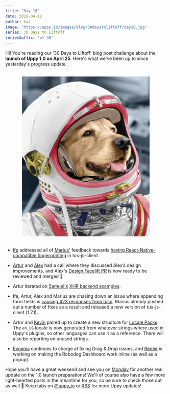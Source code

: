 ```yaml
---
title: "Day 18"
date: 2019-04-12
author: kvz
image: "https://uppy.io/images/blog/30daystoliftoff/day18.jpg"
series: 30 Days to Liftoff
seriesSuffix: 'of 30'
---
```


Hi! You're reading our '30 Days to Liftoff' blog post challenge about the **launch of Uppy 1.0 on April 25**. Here's what we've been up to since yesterday's progress update.

<center><br /><img width="400" src="/images/blog/30daystoliftoff/day18.jpg"><br /><br /></center>

<!--more-->

*   [Ife](https://github.com/ifedapoolarewaju) addressed all of [Marius'](https://github.com/Acconut) feedback towards [having React-Native-compatible fingerprinting](https://github.com/tus/tus-js-client/pull/73) in tus-js-client.

*   [Artur](https://github.com/arturi) and [Alex](https://github.com/nqst) had a call where they discussed Alex’s design improvements, and Alex's [Design Facelift PR](https://github.com/transloadit/uppy/pull/1442) is now ready to be reviewed and merged :tada:

*   Artur iterated on [Samuel's](https://github.com/samuelayo) [XHR backend examples](https://github.com/transloadit/uppy/pull/1389).

*   Ife, Artur, Alex and Marius are chasing down an issue where appending form fields is [causing 423 responses from tusd](https://github.com/tus/tusd/issues/259). Marius already pushed out a number of fixes as a result and released a new version of tus-js-client (1.7.1).

*   Artur and [Kevin](https://github.com/tim-kos) paired up to create a new structure for [Locale Packs](https://github.com/transloadit/uppy/pull/1443). The `en_US` locale is now generated from whatever strings where used in Uppy's plugins, so other languages can use it as a reference. There will also be reporting on unused strings.

*   [Evgenia](https://github.com/lakesare) continues to charge at fixing Drag & Drop issues, and [Renée](https://github.com/goto-bus-stop) is working on making the Robodog Dashboard work inline (as well as a popup).

Hope you'll have a great weekend and see you on [Monday](/blog/2019/04/liftoff-21/) for another real update on the 1.0 launch preparations! We'll of course also have a few more light-hearted posts in the meantime for you, so be sure to check those out as well :slightly_smiling_face: Keep tabs on [@uppy_io](https://twitter.com/uppy_io) or [RSS](https://uppy.io/atom.xml) for more Uppy updates!
